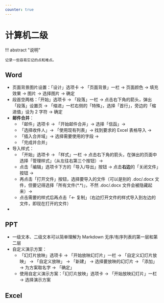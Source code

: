 ```yaml
---
counter: true
---
```


# 计算机二级

!!! abstract "说明"

    记录一些容易忘记的点和难点。

## Word

- 页面背景图片设置：「设计」选项卡 -> 「页面背景」一栏 -> 页面颜色 -> 填充效果 -> 图片 -> 选择图片 -> 确定
- 段首空两格：「开始」选项卡 -> 「段落」一栏 -> 点击右下角的箭头，弹出「段落」设置页 -> 「缩进」一栏右侧的「特殊」，选择「首行」，旁边的「缩进值」设为 2 字符 -> 确定
- **邮件合并**：
    - 「邮件」选项卡 -> 「开始邮件合并」-> 选择「信函」->
    - 「选择收件人」-> 「使用现有列表」-> 找到要求的 Excel 表格导入 ->
    - 「插入合并域」-> 选择需要使用的字段 -> 
    - 「完成并合并」
- 导入样式：
    - 「开始」选项卡 -> 「样式」一栏 -> 点击右下角的箭头，在弹出的页面中选择「管理样式」（从左往右第三个按钮）->
    - 点击「编辑」选项卡下方的「导入/导出」按钮 -> 点击**右边**的「关闭文件」按钮 ->
    - 再点击「打开文件」按钮，选择要导入的文件（可以是别的 .doc/.docx 文件，但要记得选择「所有文件(\*.\*)」，不然 .doc/.docx 文件会被隐藏起来）->
    - 点击需要的样式后再点击「<- 复制」（右边打开文件的样式导入到左边的文件，即现在打开的文件）
- 

## PPT

- 一级文本、二级文本可以简单理解为 Markdown 无序/有序列表的第一层和第二层
- 自定义演示方案：
    - 「幻灯片放映」选项卡 -> 「开始放映幻灯片」一栏 -> 「自定义幻灯片放映」 -> 「自定义放映」 -> 「新建」 -> 选择要放映的幻灯片 -> 「添加」 -> 为方案取名字 -> 「确定」
    - 使用自定义演示方案：「幻灯片放映」选项卡 -> 「开始放映幻灯片」一栏 -> 选择演示方案

    
## Excel

